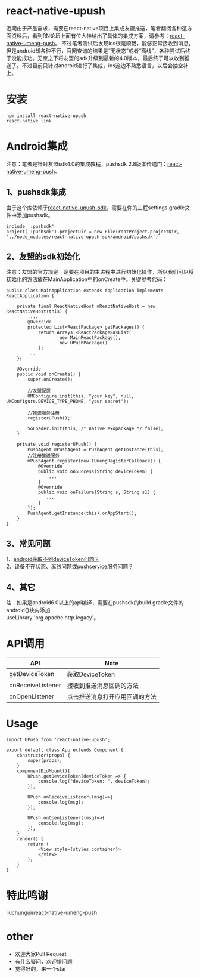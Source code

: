 # react-native-upush
近期由于产品需求，需要在react-native项目上集成友盟推送，笔者翻阅各种这方面资料后，看到RN论坛上面有位大神给出了具体的集成方案，请参考：[react-native-umeng-push](https://github.com/liuchungui/react-native-umeng-push)。
不过笔者测试后发现ios很是顺畅，能够正常接收到消息，但是android却各种不行，官网查询的结果是“无状态”或者“离线”，各种尝试后终于没能成功。无奈之下将友盟的sdk升级到最新的4.0版本，最后终于可以收到推送了。不过目前只针对android进行了集成，ios这边不熟悉语言，以后会抽空补上。
# 安装
```
npm install react-native-upush
react-native link
```

# Android集成
注意：笔者是针对友盟sdk4.0的集成教程，pushsdk 2.8版本传送门：[react-native-umeng-push](https://github.com/liuchungui/react-native-umeng-push)。
## 1、pushsdk集成
由于这个库依赖于[react-native-upush-sdk](https://github.com/wwx193433/react-native-upush-sdk)，需要在你的工程settings.gradle文件中添加pushsdk。

```
include ':pushsdk'
project(':pushsdk').projectDir = new File(rootProject.projectDir, '../node_modules/react-native-upush-sdk/android/pushsdk')
```

## 2、友盟的sdk初始化
注意：友盟的官方规定一定要在项目的主进程中进行初始化操作，所以我们可以将初始化的方法放在MainApplication中的onCreate中。关键参考代码：
```
public class MainApplication extends Application implements ReactApplication {

    private final ReactNativeHost mReactNativeHost = new ReactNativeHost(this) {
        ....
        @Override
        protected List<ReactPackage> getPackages() {
            return Arrays.<ReactPackage>asList(
                    new MainReactPackage(),
                    new UPushPackage()
            );
        ...
    };

    @Override
    public void onCreate() {
        super.onCreate();
        
        //友盟配置
        UMConfigure.init(this, "your key", null, UMConfigure.DEVICE_TYPE_PHONE, "your secret");
        
        //推送服务注册
        registerUPush();
        
        SoLoader.init(this, /* native exopackage */ false);
    }

    private void registerUPush() {
        PushAgent mPushAgent = PushAgent.getInstance(this);
        //注册推送服务
        mPushAgent.register(new IUmengRegisterCallback() {
            @Override
            public void onSuccess(String deviceToken) {
                ...
            }
            @Override
            public void onFailure(String s, String s1) {
               ...
            }
        });
        PushAgent.getInstance(this).onAppStart();
    }
}
```
## 3、常见问题
 1、[android获取不到deviceToken问题？](http://bbs.umeng.com/thread-5547-1-1.html)<br/>
 2、[设备不在状态、离线问题或pushservice服务问题？](http://bbs.umeng.com/thread-14055-1-1.html)

## 4、其它
注：如果是android6.0以上的api编译，需要在pushsdk的build.gradle文件的android{}块内添加<br/>
useLibrary 'org.apache.http.legacy'。

# API调用
|API|Note|
------------- | -------------
|getDeviceToken	|获取DeviceToken|
|onReceiveListener|接收到推送消息回调的方法|
|onOpenListener	|点击推送消息打开应用回调的方法|

# Usage
```
import UPush from 'react-native-upush';

export default class App extends Component {
    constructor(props) {
        super(props);
    }
    componentDidMount(){
        UPush.getDeviceToken(deviceToken => {
            console.log("deviceToken: ", deviceToken);
        });

        UPush.onReceiveListener((msg)=>{
            console.log(msg);
        });

        UPush.onOpenListener((msg)=>{
            console.log(msg);
        });
    }
    render() {
        return (
            <View style={styles.container}>
            </View>
        );
    }
}
```

# 特此鸣谢
 [liuchungui/react-native-umeng-push](https://github.com/liuchungui/react-native-umeng-push)
 
# other
* 欢迎大家Pull Request
* 有什么疑问，欢迎提问题
* 觉得好的，来一个star

      

